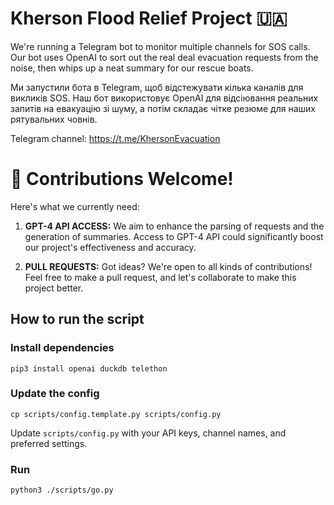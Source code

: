 # Kherson Flood Relief Project 🇺🇦

We're running a Telegram bot to monitor multiple channels for SOS calls. Our bot uses OpenAI to sort out the real deal evacuation requests from the noise, then whips up a neat summary for our rescue boats.

Ми запустили бота в Telegram, щоб відстежувати кілька каналів для викликів SOS. Наш бот використовує OpenAI для відсіювання реальних запитів на евакуацію зі шуму, а потім складає чітке резюме для наших рятувальних човнів.

Telegram channel: https://t.me/KhersonEvacuation


# 🤝 Contributions Welcome!

Here's what we currently need:

1. **GPT-4 API ACCESS:** We aim to enhance the parsing of requests and the generation of summaries. Access to GPT-4 API could significantly boost our project's effectiveness and accuracy.

2. **PULL REQUESTS:** Got ideas? We're open to all kinds of contributions! Feel free to make a pull request, and let's collaborate to make this project better.


## How to run the script

### Install dependencies
```
pip3 install openai duckdb telethon
```

### Update the config
```
cp scripts/config.template.py scripts/config.py
```

Update `scripts/config.py` with your API keys, channel names, and preferred settings.

### Run
```
python3 ./scripts/go.py
```

